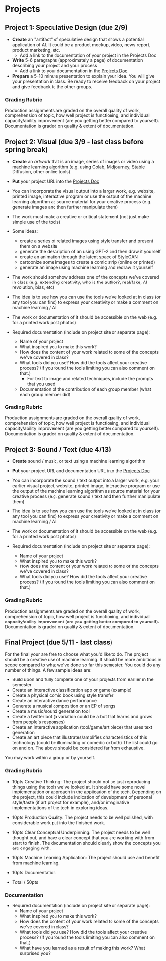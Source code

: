 # Projects

## Project 1: Speculative Design (due 2/9)
- **Create** an "artifact" of speculative design that shows a potential application of AI. It could be a product mockup, video, news report, product marketing, etc.
  - Add a link to the documentation of your project in the [Projects Doc](https://docs.google.com/spreadsheets/d/1_eyQ4XfzGKpqMIW7FatoDbHBJSAqyPfrkKcyCI66gbI/edit?usp=sharing)
- **Write** 5-6 paragraphs (approximately a page) of documentation describing your project and your process
  - Add a link to your documentation in the [Projects Doc](https://docs.google.com/spreadsheets/d/1_eyQ4XfzGKpqMIW7FatoDbHBJSAqyPfrkKcyCI66gbI/edit?usp=sharing)
- **Prepare** a 5-10 minute presentation to explain your idea. You will give your presentation in class. Be ready to receive feedback on your project and give feedback to the other groups.

### Grading Rubric

Production assignments are graded on the overall quality of work, comprehension of topic, how well project is functioning, and individual capacity/ability improvement (are you getting better compared to yourself). Documentation is graded on quality & extent of documentation.

## Project 2: Visual (due 3/9 - last class before spring break)
- **Create** an *artwork* that is an image, series of images or video using a machine learning algorithm (e.g. using Colab, Midjourney, Stable Diffusion, other online tools)
- **Put** your project URL into the [Projects Doc](https://docs.google.com/spreadsheets/d/1_eyQ4XfzGKpqMIW7FatoDbHBJSAqyPfrkKcyCI66gbI/edit?usp=sharing)
- You can incorporate the visual output into a larger work, e.g. website, printed image, interactive
  program or use the output of the machine learning algorithm as source material for
  your creative process (e.g. generate images and then further manipulate them)
- The work must make a creative or critical statement (not just make simple use of the tools)
- Some ideas:
  - create a series of related images using style transfer and present them on a website
  - generate the description of an using GPT-2 and then draw it yourself
  - create an animation through the latent space of StyleGAN
  - cartoonize some images to create a comic strip (online or printed)
  - generate an image using machine learning and redraw it yourself
- The work should somehow address one of the concepts we’ve covered in class (e.g. extending creativity, who is the author?, real/fake, AI revolution, bias, etc)
- The idea is to see how you can use the tools we've looked at in class (or any tool you can find)
  to express your creativity or make a comment on machine learning / AI
- The work or documentation of it should be accessible on the web (e.g. for a printed work post photos)

- Required documentation (include on project site or separate page):
  - Name of your project
  - What inspired you to make this work?
  - How does the content of your work related to some of the concepts we've covered in class?
  - What tools did you use? How did the tools affect your creative process? (If you found the
    tools limiting you can also comment on that.)
    - For text to image and related techniques, include the prompts that you used
  - Documentation of the contribution of each group member (what each group member did)

### Grading Rubric

Production assignments are graded on the overall quality of work, comprehension of topic, how well project is functioning, and individual capacity/ability improvement (are you getting better compared to yourself). Documentation is graded on quality & extent of documentation.


## Project 3: Sound / Text (due 4/13)
- **Create** sound / music, or text using a machine learning algorithm
- **Put** your project URL and documentation URL into the [Projects Doc](https://docs.google.com/spreadsheets/d/1_eyQ4XfzGKpqMIW7FatoDbHBJSAqyPfrkKcyCI66gbI/edit?usp=sharing)
- You can incorporate the sound / text output into a larger work, e.g. your earlier visual project, website, printed image, interactive
  program or use the output of the machine learning algorithm as source material for
  your creative process (e.g. generate sound / text and then further manipulate them)
- The idea is to see how you can use the tools we've looked at in class (or any tool you can find)
  to express your creativity or make a comment on machine learning / AI
- The work or documentation of it should be accessible on the web (e.g. for a printed work post photos)

- Required documentation (include on project site or separate page):
  - Name of your project
  - What inspired you to make this work?
  - How does the content of your work related to some of the concepts we've covered in class?
  - What tools did you use? How did the tools affect your creative process? (If you found the
    tools limiting you can also comment on that.)

### Grading Rubric

Production assignments are graded on the overall quality of work, comprehension of topic, how well project is functioning, and individual capacity/ability improvement (are you getting better compared to yourself). Documentation is graded on quality & extent of documentation.


## Final Project (due 5/11 - last class)
For the final your are free to choose what you'd like to do. The project should be a creative use of machine learning. It should be more ambitious in scope compared to what we've done so far this semester. You could do any number of things. A few sample ideas are:

- Build upon and fully complete one of your projects from earlier in the semester
- Create an interactive classification app or game (example)
- Create a physical comic book using style transfer
- Create an interactive dance performance
- Generate a musical composition or an EP of songs
- Create a music/sound generation tool
- Create a twitter bot (a variation could be a bot that learns and grows from people's responses)
- Create an interactive application (tool/game/art piece) that uses text generation
- Create an art piece that illustrates/amplifies characteristics of this technology (could be illuminating or comedic or both)
The list could go on and on. The above should be considered far from exhaustive.

You may work within a group or by yourself.

### Grading Rubric
- 10pts Creative Thinking: The project should not be just reproducing things using the tools we've looked at. It should have some novel implementation or approach in the application of the tech. Depending on the project, this could include indication of development of personal style/taste (if art project for example), and/or imaginative implementations of the tech in exploring ideas.

- 10pts Production Quality: The project needs to be well polished, with considerable work put into the finished work.

- 10pts Clear Conceptual Underpinning: The project needs to be well thought out, and have a clear concept that you are working with from start to finish. The documentation should clearly show the concepts you are engaging with.

- 10pts Machine Learning Application: The project should use and benefit from machine learning.
- 10pts Documentation
- Total / 50pts

### Documentation
- Required documentation (include on project site or separate page):
  - Name of your project
  - What inspired you to make this work?
  - How does the content of your work related to some of the concepts we've covered in class?
  - What tools did you use? How did the tools affect your creative process? (If you found the tools limiting you can also comment on that.)
  - What have you learned as a result of making this work? What surprised you?
